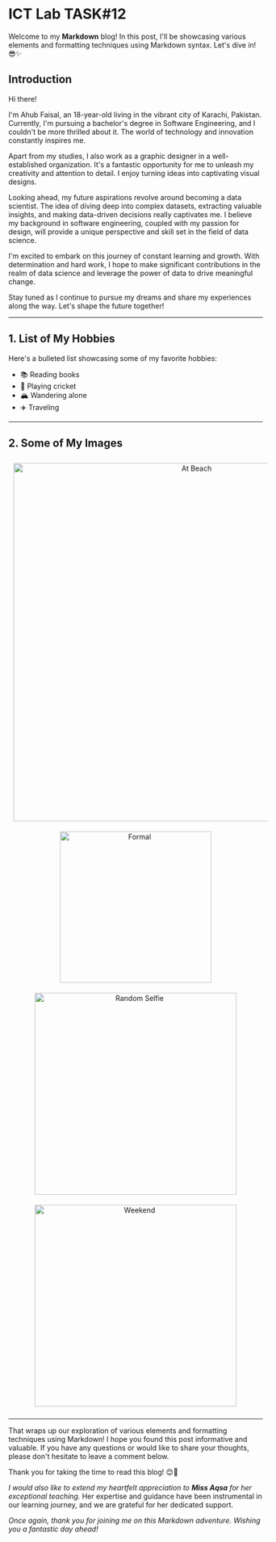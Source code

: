 # **ICT Lab TASK#12**

Welcome to my **Markdown** blog! In this post, I'll be showcasing various elements and formatting techniques using Markdown syntax. Let's dive in! 😎✨

## **Introduction**

Hi there!

I'm Ahub Faisal, an 18-year-old living in the vibrant city of Karachi, Pakistan. Currently, I'm pursuing a bachelor's degree in Software Engineering, and I couldn't be more thrilled about it. The world of technology and innovation constantly inspires me.

Apart from my studies, I also work as a graphic designer in a well-established organization. It's a fantastic opportunity for me to unleash my creativity and attention to detail. I enjoy turning ideas into captivating visual designs.

Looking ahead, my future aspirations revolve around becoming a data scientist. The idea of diving deep into complex datasets, extracting valuable insights, and making data-driven decisions really captivates me. I believe my background in software engineering, coupled with my passion for design, will provide a unique perspective and skill set in the field of data science.

I'm excited to embark on this journey of constant learning and growth. With determination and hard work, I hope to make significant contributions in the realm of data science and leverage the power of data to drive meaningful change.

Stay tuned as I continue to pursue my dreams and share my experiences along the way. Let's shape the future together!

---

## 1. **List of My Hobbies**

Here's a bulleted list showcasing some of my favorite hobbies:

- 📚 Reading books
- 🏏 Playing cricket
- 🏔️ Wandering alone
- ✈️ Traveling

---

## 2. **Some of My Images**

<div align="center">
  <img src="./img%20(4).jpeg" alt="At Beach" width="710px" style="margin: 10px;">
  <img src="./img%20(3).jpeg" alt="Formal" width="300px" style="margin: 10px;">
  <img src="./img%20(1).jpeg" alt="Random Selfie" width="400px" style="margin: 10px;">
  <img src="./img%20(2).jpeg" alt="Weekend" width="400px" style="margin: 10px;">
</div>

---

That wraps up our exploration of various elements and formatting techniques using Markdown! I hope you found this post informative and valuable. If you have any questions or would like to share your thoughts, please don't hesitate to leave a comment below.

Thank you for taking the time to read this blog! 😊🙌

_I would also like to extend my heartfelt appreciation to **Miss Aqsa** for her exceptional teaching._ Her expertise and guidance have been instrumental in our learning journey, and we are grateful for her dedicated support.

_Once again, thank you for joining me on this Markdown adventure. Wishing you a fantastic day ahead!_
